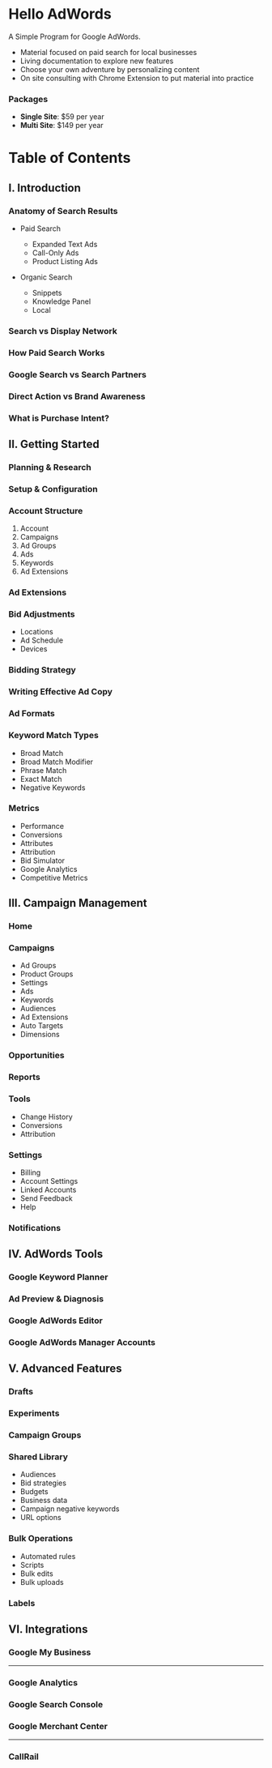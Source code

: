 # Hello AdWords
A Simple Program for Google AdWords.

* Material focused on paid search for local businesses
* Living documentation to explore new features
* Choose your own adventure by personalizing content
* On site consulting with Chrome Extension to put material into practice
    
### Packages
* **Single Site**:   $59 per year
* **Multi Site**:  $149 per year

# Table of Contents
## I. Introduction
### Anatomy of Search Results
* Paid Search
    * Expanded Text Ads
    * Call-Only Ads
    * Product Listing Ads
    
* Organic Search
    * Snippets
    * Knowledge Panel
    * Local

### Search vs Display Network
### How Paid Search Works
### Google Search vs Search Partners
### Direct Action vs Brand Awareness
### What is Purchase Intent?

## II. Getting Started
### Planning & Research
### Setup & Configuration
### Account Structure
1. Account
2. Campaigns
3. Ad Groups
4. Ads
5. Keywords
6. Ad Extensions

### Ad Extensions
### Bid Adjustments
* Locations
* Ad Schedule
* Devices

### Bidding Strategy
### Writing Effective Ad Copy
### Ad Formats
### Keyword Match Types
* Broad Match
* Broad Match Modifier
* Phrase Match
* Exact Match
* Negative Keywords

### Metrics
* Performance
* Conversions
* Attributes
* Attribution
* Bid Simulator
* Google Analytics
* Competitive Metrics

## III. Campaign Management
### Home

### Campaigns
* Ad Groups
* Product Groups
* Settings
* Ads
* Keywords
* Audiences
* Ad Extensions
* Auto Targets
* Dimensions

### Opportunities

### Reports

### Tools
* Change History
* Conversions
* Attribution

### Settings
* Billing
* Account Settings
* Linked Accounts
* Send Feedback
* Help

### Notifications

## IV. AdWords Tools
### Google Keyword Planner
### Ad Preview & Diagnosis
### Google AdWords Editor
### Google AdWords Manager Accounts

## V. Advanced Features
### Drafts
### Experiments
### Campaign Groups
### Shared Library
* Audiences
* Bid strategies
* Budgets
* Business data
* Campaign negative keywords
* URL options

### Bulk Operations
* Automated rules
* Scripts
* Bulk edits
* Bulk uploads

### Labels

## VI. Integrations
### Google My Business
----------------
### Google Analytics
### Google Search Console
### Google Merchant Center
----------------
### CallRail

